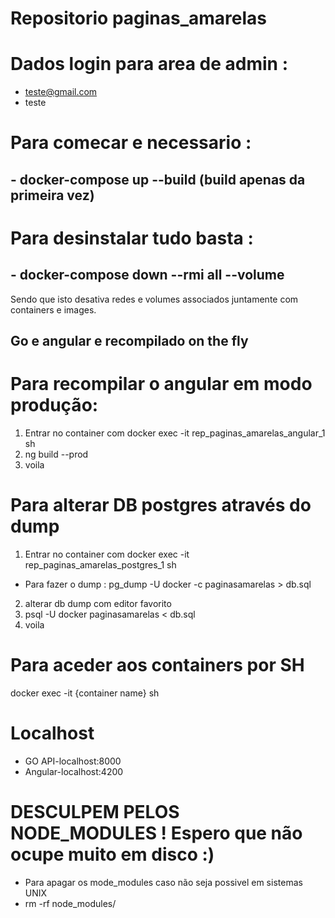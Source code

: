 # Repositorio paginas_amarelas

# Dados login para area de admin :
- teste@gmail.com  
- teste  

# Para comecar e necessario :   
## - docker-compose up --build (build apenas da primeira vez)  

# Para desinstalar tudo basta :  
## - docker-compose down --rmi all --volume
Sendo que isto desativa redes e volumes associados juntamente com containers e images.   

## Go e angular e recompilado on the fly

# Para recompilar o angular em modo produção:  
1. Entrar no container com docker exec -it rep_paginas_amarelas_angular_1 sh
2. ng build --prod
3. voila

# Para alterar DB postgres através do dump
1. Entrar no container com docker exec -it rep_paginas_amarelas_postgres_1 sh
- Para fazer o dump : pg_dump -U docker -c paginasamarelas > db.sql
2. alterar db dump com editor favorito
3. psql -U docker paginasamarelas < db.sql
4. voila

# Para aceder aos containers por SH
docker exec -it {container name} sh   

# Localhost
- GO API-localhost:8000
- Angular-localhost:4200

# DESCULPEM PELOS NODE_MODULES ! Espero que não ocupe muito em disco :)
- Para apagar os mode_modules caso não seja possivel em sistemas UNIX
- rm -rf node_modules/

